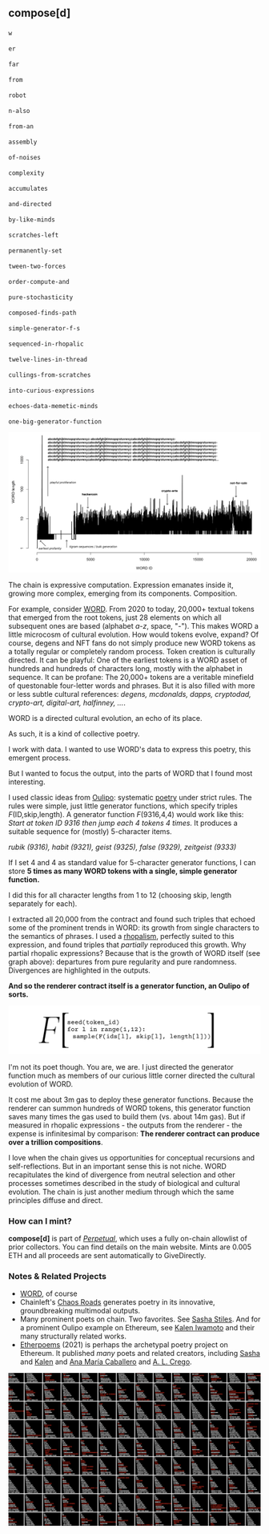 ## compose[d]

`w`

`er`

`far`

`from`

`robot`

`n-also`

`from-an`

`assembly`

`of-noises`

`complexity`

`accumulates`

`and-directed`

`by-like-minds`

`scratches-left`

`permanently-set`

`tween-two-forces`

`order-compute-and`

`pure-stochasticity`

`composed-finds-path`

`simple-generator-f-s`

`sequenced-in-rhopalic`

`twelve-lines-in-thread`

`cullings-from-scratches`

`into-curious-expressions`

`echoes-data-memetic-minds`

`one-big-generator-function`

![WORD generations showing curious dalliances](../assets/word_gen_1.png?raw=True)

The chain is expressive computation. Expression emanates inside it, growing more complex, emerging from its components. Composition.

For example, consider [WORD](https://ethwords.co/). From 2020 to today, 20,000+ textual tokens that emerged from the root tokens, just 28 elements on which all subsequent ones are based (alphabet *a-z*, space, "-"). This makes WORD a little microcosm of cultural evolution. How would tokens evolve, expand? Of course, degens and NFT fans do not simply produce new WORD tokens as a totally regular or completely random process. Token creation is culturally directed. It can be playful: One of the earliest tokens is a WORD asset of hundreds and hundreds of characters long, mostly with the alphabet in sequence. It can be profane: The 20,000+ tokens are a veritable minefield of questonable four-letter words and phrases. But it is also filled with more or less subtle cultural references: *degens, mcdonalds, dapps, cryptodad, crypto-art, digital-art, halfinney, ...*. 

WORD is a directed cultural evolution, an echo of its place.

As such, it is a kind of collective poetry.

I work with data. I wanted to use WORD's data to express this poetry, this emergent process.

But I wanted to focus the output, into the parts of WORD that I found most interesting.

I used classic ideas from [Oulipo](https://en.wikipedia.org/wiki/Oulipo): systematic [poetry](https://twitter.com/MothersEthereum/status/1393619639377317888) under strict rules. The rules were simple, just little generator functions, which specify triples *F*(ID,skip,length). A generator function *F*(9316,4,4) would work like this: *Start at token ID 9316 then jump each 4 tokens 4 times.* It produces a suitable sequence for (mostly) 5-character items. 

*rubik (9316), habit (9321), geist (9325), false (9329), zeitgeist (9333)*

If I set 4 and 4 as standard value for 5-character generator functions, I can store **5 times as many WORD tokens with a single, simple generator function.**

I did this for all character lengths from 1 to 12 (choosing skip, length separately for each).

I extracted all 20,000 from the contract and found such triples that echoed some of the prominent trends in WORD: its growth from single characters to the semantics of phrases. I used a [rhopalism](https://www.merriam-webster.com/dictionary/rhopalic), perfectly suited to this expression, and found triples that *partially* reproduced this growth. Why partial rhopalic expressions? Because that is the growth of WORD itself (see graph above): departures from pure regularity and pure randomness. Divergences are highlighted in the outputs.

**And so the renderer contract itself is a generator function, an Oulipo of sorts.** 

![composed[d] as a standalone generator function](../assets/oulipo_F.png?raw=True)

I'm not its poet though. You are, we are. I just directed the generator function much as members of our curious little corner directed the cultural evolution of WORD.

It cost me about 3m gas to deploy these generator functions. Because the renderer can summon hundreds of WORD tokens, this generator function saves many times the gas used to build them (vs. about 14m gas). But if measured in rhopalic expressions - the outputs from the renderer - the expense is infinitesimal by comparison: **The renderer contract can produce over a trillion compositions**. 

I love when the chain gives us opportunities for conceptual recursions and self-reflections. But in an important sense this is not niche. WORD recapitulates the kind of divergence from neutral selection and other processes sometimes described in the study of biological and cultural evolution. The chain is just another medium through which the same principles diffuse and direct. 

### How can I mint?

**compose[d]** is part of [*Perpetual*](https://perpetual.takens.eth.limo), which uses a fully on-chain allowlist of prior collectors. You can find details on the main website. Mints are 0.005 ETH and all proceeds are sent automatically to GiveDirectly.

### Notes & Related Projects

* [WORD](https://ethwords.co/), of course
* Chainleft's [Chaos Roads](https://www.chainleft.art/chaos-roads) generates poetry in its innovative, groundbreaking multimodal outputs.
* Many prominent poets on chain. Two favorites. See [Sasha Stiles](https://opensea.io/assets/ethereum/0x8fdde660c3ccab82756acc5233687a4ceb4b8f30/130). And for a prominent Oulipo example on Ethereum, see [Kalen Iwamoto](https://twitter.com/MothersEthereum/status/1393619639377317888) and their many structurally related works.
* [Etherpoems](https://opensea.io/collection/etherpoemsspokenword) (2021) is perhaps the archetypal poetry project on Ethereum. It published *many* poets and related creators, including [Sasha](https://twitter.com/sashastiles) and [Kalen](https://twitter.com/KalenIwamoto) and [Ana María Caballero](https://twitter.com/CaballeroAnaMa) and [A. L. Crego](https://twitter.com/ALCrego_).

![Rhopalic expressions emanate from the generator function](../assets/rhops.png?raw=True)

